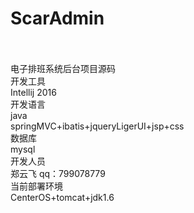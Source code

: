 # ScarAdmin <br><br>
电子排班系统后台项目源码<br>
开发工具<br>
Intellij 2016<br>
开发语言<br>
java<br>
springMVC+ibatis+jqueryLigerUI+jsp+css<br>
数据库<br>
mysql<br>
开发人员<br>
郑云飞 qq：799078779<br>
当前部署环境<br>
CenterOS+tomcat+jdk1.6<br>


